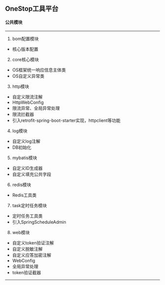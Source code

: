 ## OneStop工具平台
#### 公共模块

---

1. bom配置模块
- 核心版本配置
2. core核心模块
- OS框架统一响应信息主体类
- OS自定义异常类
3. http模块
- 自定义限流注解
- HttpWebConfig
- 限流异常、全局异常处理
- 限流拦截器
- 引入retrofit-spring-boot-starter实现，httpclient等功能
4. log模块
- 自定义log注解
- DB初始化
5. mybatis模块
- 自定义ID生成器
- 自定义填充公共字段
6. redis模块
- Redis工具类 
7. task定时任务模块
- 定时任务工具类
- 引入SpringScheduleAdmin
8. web模块
- 自定义token验证注解
- 自定义脱敏注解
- 自定义应答加密注解
- WebConfig
- 全局异常处理
- token验证截器

---